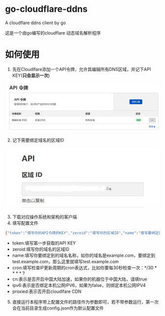# go-cloudflare-ddns
A cloudflare ddns client by go  

这是一个由go编写的cloudflare 动态域名解析程序  

# 如何使用
1. 先在Cloudlfare添加一个API令牌，允许其编辑所有DNS区域，并记下API KEY(**只会显示一次**)  

![API](img/1.JPG)  

2. 记下需要绑定域名的区域ID 

![ID](img/2.JPG)  

3. 下载对应操作系统和架构的客户端
4. 填写配置文件  
```bash
{"token":"填写你的API令牌的KEY","zeroid":"填写你的区域ID","name":"填写要绑定的域名名称","cron":"更新周期的Cron表达式","cn":true,"ipv6":false,"proxied":false}
```  

- token:填写第一步获取的API KEY
- zeroid:填写你的域名的区域ID
- name:填写你要绑定到的域名名称，如你的域名是example.com，要绑定到test.example.com，那么这里就填写test.example.com
- cron:填写检查IP更新周期的cron表达式，比如你要每30秒检查一次：*/30 * * * * ?
- cn:表示是否开启中国大陆加速，如果你的机器位于中国大陆，请填true
- ipv6:表示是否绑定本机公网IPV6，如果为false，则绑定本机公网IPV4
- proxied:表示否开启cloudlfare CDN  

5. 直接运行本程序带上配置文件的路径作为参数即可，若不带参数运行，第一次会在当前目录生成config.json作为默认配置文件

